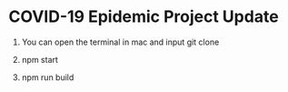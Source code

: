 # COVID-19 Epidemic Project Update

1. You can open the terminal in mac and input git clone 

2. npm start

3. npm run build

